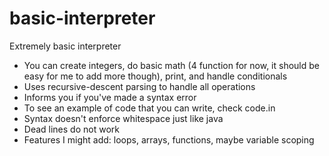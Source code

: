 # basic-interpreter

Extremely basic interpreter

- You can create integers, do basic math (4 function for now, it should be easy for me to add more though), print, and handle conditionals
- Uses recursive-descent parsing to handle all operations
- Informs you if you've made a syntax error
- To see an example of code that you can write, check code.in
- Syntax doesn't enforce whitespace just like java
- Dead lines do not work
- Features I might add: loops, arrays, functions, maybe variable scoping
